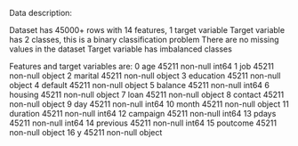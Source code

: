 Data description:

Dataset has 45000+ rows with 14 features, 1 target variable
Target variable has 2 classes, this is a binary classification problem
There are no missing values in the dataset
Target variable has imbalanced classes

Features and target variables are:
 0   age        45211 non-null  int64 
 1   job        45211 non-null  object
 2   marital    45211 non-null  object
 3   education  45211 non-null  object
 4   default    45211 non-null  object
 5   balance    45211 non-null  int64 
 6   housing    45211 non-null  object
 7   loan       45211 non-null  object
 8   contact    45211 non-null  object
 9   day        45211 non-null  int64 
 10  month      45211 non-null  object
 11  duration   45211 non-null  int64 
 12  campaign   45211 non-null  int64 
 13  pdays      45211 non-null  int64 
 14  previous   45211 non-null  int64 
 15  poutcome   45211 non-null  object
 16  y          45211 non-null  object
